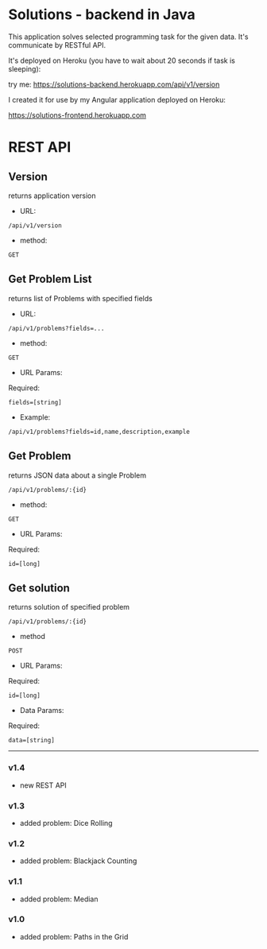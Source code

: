 # Solutions - backend in Java

This application solves selected programming task for the given data.
It's communicate by RESTful API.

It's deployed on Heroku (you have to wait about 20 seconds if task is sleeping):

try me: https://solutions-backend.herokuapp.com/api/v1/version

I created it for use by my Angular application deployed on Heroku:

https://solutions-frontend.herokuapp.com

# REST API

## Version

returns application version

* URL:

`/api/v1/version`

* method: 

`GET`

## Get Problem List

returns list of Problems with specified fields

* URL:

`/api/v1/problems?fields=...`

* method:

`GET`

* URL Params:

Required:

`fields=[string]`

* Example:

`/api/v1/problems?fields=id,name,description,example`

## Get Problem

returns JSON data about a single Problem

`/api/v1/problems/:{id}`

* method:

`GET`

* URL Params:

Required:

`id=[long]`

## Get solution

returns solution of specified problem

`/api/v1/problems/:{id}`

* method 

`POST`

* URL Params:

Required:

`id=[long]`

* Data Params:

Required:

`data=[string]`

---

### v1.4

- new REST API

### v1.3

- added problem: Dice Rolling

### v1.2

- added problem: Blackjack Counting

### v1.1

- added problem: Median

### v1.0

- added problem: Paths in the Grid
